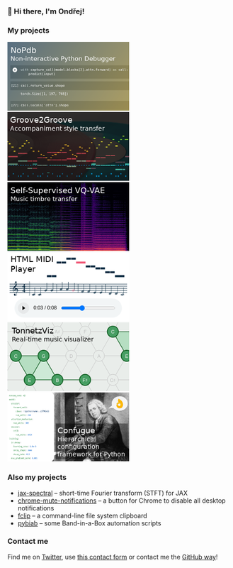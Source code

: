 ### 👋 Hi there, I'm Ondřej!

### My projects

[![NoPdb](img/nopdb.png)](https://github.com/cifkao/nopdb) [![Groove2Groove](img/groove2groove.png)](https://github.com/cifkao/groove2groove) [![Self-supervised VQ-VAE](img/ss-vq-vae.png)](https://github.com/cifkao/ss-vq-vae) [![HTML MIDI Player](img/html-midi-player.png)](https://github.com/cifkao/html-midi-player) [![TonnetzViz](img/tonnetz-viz.png)](https://github.com/cifkao/tonnetz-viz) [![Confugue](img/confugue.png)](https://github.com/cifkao/confugue)

### Also my projects

- [jax-spectral](https://github.com/cifkao/jax-spectral) – short-time Fourier transform (STFT) for JAX
- [chrome-mute-notifications](https://github.com/cifkao/chrome-mute-notifications) – a button for Chrome to disable all desktop notifications
- [fclip](https://github.com/cifkao/fclip) – a command-line file system clipboard
- [pybiab](https://github.com/cifkao/pybiab) – some Band-in-a-Box automation scripts

### Contact me

Find me on [Twitter](https://twitter.com/cifkao), use [this contact form](https://forms.gle/GcEFJNo1bbKu8HmE6) or contact me the [GitHub way](https://github.com/cifkao/cifkao/discussions)!
